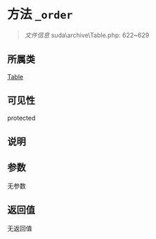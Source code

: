 # 方法 `_order`

> *文件信息* suda\archive\Table.php: 622~629

## 所属类 

[Table](../Table.md)

## 可见性

 protected 

## 说明



## 参数


无参数


## 返回值

无返回值
